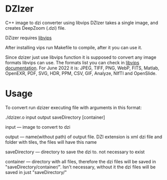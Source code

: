 # DZIzer
C++ image to dzi converter using libvips
DZIzer takes a single image, and creates DeepZoom (.dzi) file.

DZizer requires [libvips](https://www.libvips.org/API/current/libvips-from-C++.md.html)

After installing vips run Makefile to compile, after it you can use it.

Since dzizer just use libvips function it is supposed to convert any image formats libvips can use. The formats list you 
can check in [libvips documentation](https://www.libvips.org/).
For June 2022 it is:  JPEG, TIFF, PNG, WebP, FITS, Matlab, OpenEXR, PDF, SVG, HDR, PPM, CSV, GIF, Analyze, NIfTI and OpenSlide.

# Usage
To convert run dzizer executing file with arguments in this format:

./dzizer.o input output saveDirectory \[container]

input — image to convert to dzi

output — name(without path) of output file. DZI extension is xml dzi file and folder with tiles, the files will have this name

saveDirectory — directory to save the dzi to. not necessary to exist

container — directory with all files, therefore the dzi files will be saved in "saveDirectory/container/". Isn't necessary, 
without it the dzi files will be saved in just "saveDirectory/"
